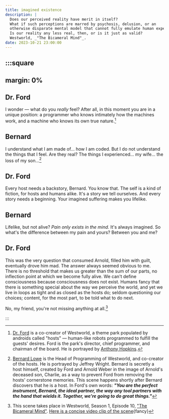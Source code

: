 ```yaml
---
title: imagined existence
description: |
  Does our perceived reality have merit in itself?
  What if such perceptions are marred by psychosis, delusion, or an
  otherwise disparate mental model that cannot fully emulate human experience?
  Is our reality any less real, then, or is it just as valid?  
  Westworld, _"The Bicameral Mind"_.
date: 2023-10-21 23:00:00
---
```


:::square
---
margin: 0%
---

## Dr. Ford

I wonder &mdash; what do you _really_ feel?
After all, in this moment you are in a unique position:
a programmer who knows intimately how the machines work,
and a machine who knows its own true nature.[^1]

## Bernard

I understand what I am made of... how I am coded.
But I do not understand the things that I feel.
Are they real? The things I experienced... my wife...
the loss of my son...[^2]

## Dr. Ford

Every host needs a backstory, Bernard. You know that.
The self is a kind of fiction, for hosts and humans alike.
It's a story we tell ourselves.
And every story needs a beginning.
Your imagined suffering makes you lifelike.

## Bernard

Lifelike, but not alive? _Pain only exists in the mind._
It's always imagined. So what's the difference between my pain and yours?
Between you and me?

## Dr. Ford

This was the very question that consumed Arnold, filled him with guilt,
eventually drove him mad. The answer always seemed obvious to me.
There is no threshold that makes us greater than the sum of our parts,
no inflection point at which we become fully alive.
We can't define consciousness because consciousness does not exist.
Humans fancy that there is something special about the way we perceive the world,
and yet we live in loops as tight and as closed as the hosts do;
seldom questioning our choices; content, for the most part,
to be told what to do next.

No, my friend, you're not missing anything at all.[^3]

:::

[^1]: [Dr. Ford][dr-ford] is a co-creator of Westworld,
  a theme park populated by androids called "hosts"
  &mdash; human-like robots programmed to fulfill the guests' desires.
  Ford is the park's director, chief programmer, and chairman of the board.
  He is portrayed by [Anthony Hopkins][anthony-hopkins].

[^2]: [Bernard Lowe][bernard] is the Head of Programming of Westworld,
  and co-creator of the hosts.
  He is portrayed by Jeffrey Wright.
  Bernard is secretly a host himself,
  created by Ford and Arnold Weber in the image of Arnold's deceased son,
  Charlie, as a way to prevent Ford from removing the hosts' cornerstone memories.
  This scene happens shortly after Bernard discovers that he is a host.
  In Ford's own words:
  **_"You are the perfect instrument, Bernard, the ideal partner,
    the way any tool partners with the hand that wields it.
    Together, we're going to do great things."_**

[^3]: This scene takes place in Westworld, Season 1, Episode 10, ["The Bicameral Mind"][bicameral-mind].
  [Here is a concise video clip of the scene](https://youtu.be/S94ETUiMZwQ?si=P-o4Gcil0xgKHVE9){fancy}

[dr-ford]:          https://westworld.fandom.com/wiki/Robert_Ford
[bernard]:          https://westworld.fandom.com/wiki/Bernard_Lowe
[anthony-hopkins]:  https://en.wikipedia.org/wiki/Anthony_Hopkins
[bicameral-mind]:   https://en.wikipedia.org/wiki/The_Bicameral_Mind
